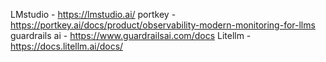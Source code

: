 LMstudio - https://lmstudio.ai/
portkey - https://portkey.ai/docs/product/observability-modern-monitoring-for-llms
guardrails ai - https://www.guardrailsai.com/docs
Litellm - https://docs.litellm.ai/docs/
